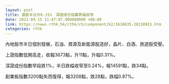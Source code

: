```yaml
---
layout: post
title: 滬股半日升0.31%　深證成份指數跌幅收窄
date: 2021-09-15 11:47:07.000000000 +08:00
link: https://news.rthk.hk/rthk/ch/component/k2/1610635-20210915.htm
categories: rthk
---
```


內地股市半日個別發展，石油、資源及新能源股造好，晶片、白酒、旅遊股受壓。

上證指數低開高走，收報3673點，升11點，升幅0.31%。

深證成份指數早段跌1%，半日跌幅收窄至0.24%，報14591點，跌34點。

創業板指數3200點失而復得，報3208點，跌28點，跌幅0.87%。
